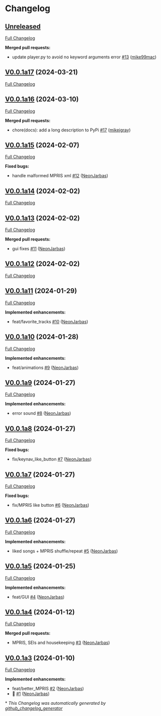 # Changelog

## [Unreleased](https://github.com/OpenVoiceOS/ovos-media/tree/HEAD)

[Full Changelog](https://github.com/OpenVoiceOS/ovos-media/compare/V0.0.1a17...HEAD)

**Merged pull requests:**

- update player.py to avoid no keyword arguments error [\#13](https://github.com/OpenVoiceOS/ovos-media/pull/13) ([mike99mac](https://github.com/mike99mac))

## [V0.0.1a17](https://github.com/OpenVoiceOS/ovos-media/tree/V0.0.1a17) (2024-03-21)

[Full Changelog](https://github.com/OpenVoiceOS/ovos-media/compare/V0.0.1a16...V0.0.1a17)

## [V0.0.1a16](https://github.com/OpenVoiceOS/ovos-media/tree/V0.0.1a16) (2024-03-10)

[Full Changelog](https://github.com/OpenVoiceOS/ovos-media/compare/V0.0.1a15...V0.0.1a16)

**Merged pull requests:**

- chore\(docs\): add a long description to PyPi [\#17](https://github.com/OpenVoiceOS/ovos-media/pull/17) ([mikejgray](https://github.com/mikejgray))

## [V0.0.1a15](https://github.com/OpenVoiceOS/ovos-media/tree/V0.0.1a15) (2024-02-07)

[Full Changelog](https://github.com/OpenVoiceOS/ovos-media/compare/V0.0.1a14...V0.0.1a15)

**Fixed bugs:**

- handle malformed MPRIS xml [\#12](https://github.com/OpenVoiceOS/ovos-media/pull/12) ([NeonJarbas](https://github.com/NeonJarbas))

## [V0.0.1a14](https://github.com/OpenVoiceOS/ovos-media/tree/V0.0.1a14) (2024-02-02)

[Full Changelog](https://github.com/OpenVoiceOS/ovos-media/compare/V0.0.1a13...V0.0.1a14)

## [V0.0.1a13](https://github.com/OpenVoiceOS/ovos-media/tree/V0.0.1a13) (2024-02-02)

[Full Changelog](https://github.com/OpenVoiceOS/ovos-media/compare/V0.0.1a12...V0.0.1a13)

**Merged pull requests:**

- gui fixes [\#11](https://github.com/OpenVoiceOS/ovos-media/pull/11) ([NeonJarbas](https://github.com/NeonJarbas))

## [V0.0.1a12](https://github.com/OpenVoiceOS/ovos-media/tree/V0.0.1a12) (2024-02-02)

[Full Changelog](https://github.com/OpenVoiceOS/ovos-media/compare/V0.0.1a11...V0.0.1a12)

## [V0.0.1a11](https://github.com/OpenVoiceOS/ovos-media/tree/V0.0.1a11) (2024-01-29)

[Full Changelog](https://github.com/OpenVoiceOS/ovos-media/compare/V0.0.1a10...V0.0.1a11)

**Implemented enhancements:**

- feat/favorite\_tracks [\#10](https://github.com/OpenVoiceOS/ovos-media/pull/10) ([NeonJarbas](https://github.com/NeonJarbas))

## [V0.0.1a10](https://github.com/OpenVoiceOS/ovos-media/tree/V0.0.1a10) (2024-01-28)

[Full Changelog](https://github.com/OpenVoiceOS/ovos-media/compare/V0.0.1a9...V0.0.1a10)

**Implemented enhancements:**

- feat/animations [\#9](https://github.com/OpenVoiceOS/ovos-media/pull/9) ([NeonJarbas](https://github.com/NeonJarbas))

## [V0.0.1a9](https://github.com/OpenVoiceOS/ovos-media/tree/V0.0.1a9) (2024-01-27)

[Full Changelog](https://github.com/OpenVoiceOS/ovos-media/compare/V0.0.1a8...V0.0.1a9)

**Implemented enhancements:**

- error sound [\#8](https://github.com/OpenVoiceOS/ovos-media/pull/8) ([NeonJarbas](https://github.com/NeonJarbas))

## [V0.0.1a8](https://github.com/OpenVoiceOS/ovos-media/tree/V0.0.1a8) (2024-01-27)

[Full Changelog](https://github.com/OpenVoiceOS/ovos-media/compare/V0.0.1a7...V0.0.1a8)

**Fixed bugs:**

- fix/keynav\_like\_button [\#7](https://github.com/OpenVoiceOS/ovos-media/pull/7) ([NeonJarbas](https://github.com/NeonJarbas))

## [V0.0.1a7](https://github.com/OpenVoiceOS/ovos-media/tree/V0.0.1a7) (2024-01-27)

[Full Changelog](https://github.com/OpenVoiceOS/ovos-media/compare/V0.0.1a6...V0.0.1a7)

**Fixed bugs:**

- fix/MPRIS like button [\#6](https://github.com/OpenVoiceOS/ovos-media/pull/6) ([NeonJarbas](https://github.com/NeonJarbas))

## [V0.0.1a6](https://github.com/OpenVoiceOS/ovos-media/tree/V0.0.1a6) (2024-01-27)

[Full Changelog](https://github.com/OpenVoiceOS/ovos-media/compare/V0.0.1a5...V0.0.1a6)

**Implemented enhancements:**

- liked songs + MPRIS shuffle/repeat [\#5](https://github.com/OpenVoiceOS/ovos-media/pull/5) ([NeonJarbas](https://github.com/NeonJarbas))

## [V0.0.1a5](https://github.com/OpenVoiceOS/ovos-media/tree/V0.0.1a5) (2024-01-25)

[Full Changelog](https://github.com/OpenVoiceOS/ovos-media/compare/V0.0.1a4...V0.0.1a5)

**Implemented enhancements:**

- feat/GUI [\#4](https://github.com/OpenVoiceOS/ovos-media/pull/4) ([NeonJarbas](https://github.com/NeonJarbas))

## [V0.0.1a4](https://github.com/OpenVoiceOS/ovos-media/tree/V0.0.1a4) (2024-01-12)

[Full Changelog](https://github.com/OpenVoiceOS/ovos-media/compare/V0.0.1a3...V0.0.1a4)

**Merged pull requests:**

- MPRIS, SEIs and housekeeping [\#3](https://github.com/OpenVoiceOS/ovos-media/pull/3) ([NeonJarbas](https://github.com/NeonJarbas))

## [V0.0.1a3](https://github.com/OpenVoiceOS/ovos-media/tree/V0.0.1a3) (2024-01-10)

[Full Changelog](https://github.com/OpenVoiceOS/ovos-media/compare/379c62b2b7f6d6ff6f5fb59d1feb683bbbb56f41...V0.0.1a3)

**Implemented enhancements:**

- feat/better\_MPRIS [\#2](https://github.com/OpenVoiceOS/ovos-media/pull/2) ([NeonJarbas](https://github.com/NeonJarbas))
- :tada: [\#1](https://github.com/OpenVoiceOS/ovos-media/pull/1) ([NeonJarbas](https://github.com/NeonJarbas))



\* *This Changelog was automatically generated by [github_changelog_generator](https://github.com/github-changelog-generator/github-changelog-generator)*
